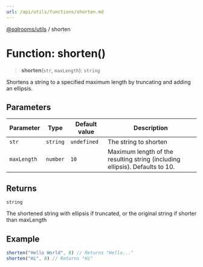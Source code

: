 ```yaml
---
url: /api/utils/functions/shorten.md
---
```

[@sqlrooms/utils](../index.md) / shorten

# Function: shorten()

> **shorten**(`str`, `maxLength`): `string`

Shortens a string to a specified maximum length by truncating and adding an ellipsis.

## Parameters

| Parameter | Type | Default value | Description |
| ------ | ------ | ------ | ------ |
| `str` | `string` | `undefined` | The string to shorten |
| `maxLength` | `number` | `10` | Maximum length of the resulting string (including ellipsis). Defaults to 10. |

## Returns

`string`

The shortened string with ellipsis if truncated, or the original string if shorter than maxLength

## Example

```ts
shorten("Hello World", 8) // Returns "Hello..."
shorten("Hi", 8) // Returns "Hi"
```
